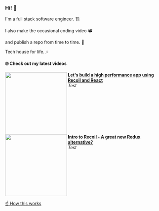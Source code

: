 ### Hi! 👋

I'm a full stack software engineer. 🏗

I also make the occasional coding video 📽

and publish a repo from time to time. 🐙

Tech house for life. 🎶

#### 🤓 Check out my latest videos

<!-- YT LIST START -->
[<img src="https://img.youtube.com/vi/9JVE8OGRSlA/maxresdefault.jpg" align="left" width="200" />](https://www.youtube.com/watch?v=9JVE8OGRSlA)
        **[Let&#39;s build a high performance app using Recoil and React ](https://www.youtube.com/watch?v=9JVE8OGRSlA)**
        <br /> *Test*
<img align="center" width="100%" height="0" />
[<img src="https://img.youtube.com/vi/KBE7Ezn7h0A/maxresdefault.jpg" align="left" width="200" />](https://www.youtube.com/watch?v=KBE7Ezn7h0A)
        **[Intro to Recoil - A great new Redux alternative? ](https://www.youtube.com/watch?v=KBE7Ezn7h0A)**
        <br /> *Test*
<!-- YT LIST END -->

<img src="https://img.youtube.com/vi/KBE7Ezn7h0A/maxresdefault.jpg" align="center" width="100%" height="0" />

[☝️ How this works](https://github.com/jacques-blom/dynamic-github-profile)
